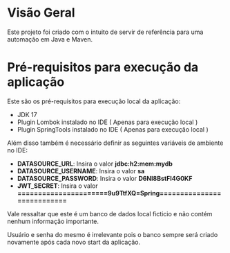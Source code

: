 # Visão Geral
Este projeto foi criado com o intuito de servir de referência para uma automação em Java e Maven.

# Pré-requisitos para execução da aplicação
Este são os pré-requisitos para execução local da aplicação:
* JDK 17
* Plugin Lombok instalado no IDE ( Apenas para execução local )
* Plugin SpringTools instalado no IDE ( Apenas para execução local )

Além disso também é necessário definir as seguintes variáveis de ambiente no IDE:
* **DATASOURCE_URL**: Insira o valor **jdbc:h2:mem:mydb**
* **DATASOURCE_USERNAME**: Insira o valor **sa**
* **DATASOURCE_PASSWORD**: Insira o valor **D6Nl8BstFl4G0KF**
* **JWT_SECRET**: Insira o valor **======================9u9TtfXQ=Spring===========================**

Vale ressaltar que este é um banco de dados local ficticio e não contém nenhum informação importante.

Usuário e senha do mesmo é irrelevante pois o banco sempre será criado novamente após cada novo start da aplicação.
